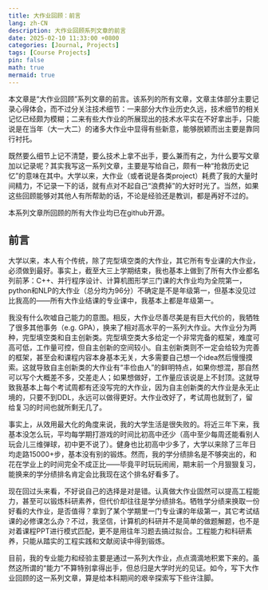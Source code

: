 ```yaml
---
title: 大作业回顾：前言
lang: zh-CN
description: 大作业回顾系列文章的前言
date: 2025-02-10 11:33:00 +0800
categories: [Journal, Projects]
tags: [Course Projects]
pin: false
math: true
mermaid: true
---
```


本文章是“大作业回顾”系列文章的前言。该系列的所有文章，文章主体部分主要记录心得体会，而不过分关注技术细节：一来部分大作业历史久远，技术细节的相关记忆已经颇为模糊；二来有些大作业的所展现出的技术水平实在不好拿出手，只能说是在当年（大一大二）的诸多大作业中显得有些新意，能够脱颖而出主要是靠同行衬托。

既然要么细节上记不清楚，要么技术上拿不出手，要么兼而有之，为什么要写文章加以记录呢？其实我写这一系列文章，主要是写给自己，颇有一种“抢救历史记忆”的意味在其中。大学以来，大作业（或者说是各类project）耗费了我的大量时间精力，不记录一下的话，就有点对不起自己“浪费掉”的大好时光了。当然，如果这些回顾能够对其他人有所帮助的话，不论是经验还是教训，都是再好不过的。

本系列文章所回顾的所有大作业均已在github开源。

## 前言

大学以来，本人有个传统，除了完型填空类的大作业，其它所有专业课的大作业，必须做到最好。事实上，截至大三上学期结束，我也基本上做到了所有大作业都名列前茅：C++、并行程序设计、计算机图形学三门课的大作业均为全院第一，python和NLP的大作业（总分均为96分）不确定是不是年级第一，但基本没见过比我高的——所有大作业结课的专业课中，我基本上都是年级第一。

我没有什么吹嘘自己能力的意图。相反，大作业尽善尽美是有巨大代价的，我牺牲了很多其他事务（e.g. GPA），换来了相对高水平的一系列大作业。大作业分为两种，完型填空类和自主创新类。完型填空类大多给定一个非常完备的框架，难度可高可低，工作量可控，但自主创新的空间较小。自主创新类则不一定会给较为完善的框架，甚至会和课程内容本身基本无关，大多需要自己想一个idea然后慢慢摸索。这就导致自主创新类的大作业有“丰俭由人”的鲜明特点，如果你想混，那自然可以写个大概差不多，交差走人；如果想做好，工作量应该说是上不封顶。这就导致我基本上每个考试周都有还没写完的大作业，因为自主创新类的大作业是永无止境的，只要不到DDL，永远可以做得更好。大作业改好了，考试周也就到了，留给复习的时间也就所剩无几了。

事实上，从效用最大化的角度来说，我的大学生活是很失败的。将近三年下来，我基本没怎么玩，平均每学期打游戏的时间比初高中还少（高中至少每周还能看别人玩会儿三维弹球，初中更不说了）。健身也比初高中少多了，大学以来除了三年日均走路15000+步，基本没有别的锻炼。然而，我的学分绩排名是不够突出的，和花在学业上的时间完全不成正比——毕竟平时玩玩闹闹，期末前一个月狠狠复习，能换来的学分绩排名肯定会比我现在这个排名好看多了。

现在回过头来看，不好说自己的选择是对是错。认真做大作业固然可以提高工程能力，甚至可以锻炼科研素养，但代价却往往是学分绩排名。牺牲学分绩来换取一份好看的大作业，是否值得？拿到了某个学期里一门专业课的年级第一，其它考试结课的必修课怎么办？不过，我坚信，计算机的科研并不是简单的做题解题，也不是对着课程PPT进行模式匹配，更不是用往年习题去搞过拟合。工程能力和科研素养，只能从踏实的工程实践和文献阅读中得到锻炼。

目前，我的专业能力和经验主要是通过一系列大作业，点点滴滴地积累下来的。虽然这所谓的“能力”不算特别拿得出手，但总归是大学时光的见证。如今，写下大作业回顾的这一系列文章，算是给本科期间的艰辛探索写下些许注脚。

